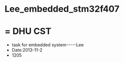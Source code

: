 #   Lee_embedded_stm32f407
=
          DHU  CST
=
* task for embedded system-----Lee
* Date:2013-11-2
* 1205
